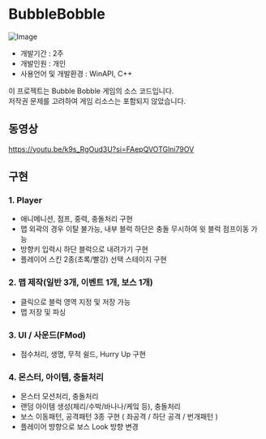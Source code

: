 # BubbleBobble
![Image](https://github.com/user-attachments/assets/02059ed3-c25b-4501-9b19-9dca300e5085)
* 개발기간 : 2주
* 개발인원 : 개인
* 사용언어 및 개발환경 : WinAPI, C++

이 프로젝트는 Bubble Bobble 게임의 소스 코드입니다.  
저작권 문제를 고려하여 게임 리소스는 포함되지 않았습니다.

  

## 동영상
https://youtu.be/k9s_RgOud3U?si=FAepQVOTGlni79OV


## 구현
### 1.	Player
 - 애니메니션, 점프, 중력, 충돌처리 구현
 - 맵 외곽의 경우 이탈 불가능, 내부 블럭 하단은 충돌 무시하여
윗 블럭 점프이동 가능
 - 방향키 입력시 하단 블럭으로 내려가기 구현
 - 플레이어 스킨 2종(초록/빨강) 선택 스테이지 구현

### 2. 맵 제작(일반 3개, 이벤트 1개, 보스 1개)
 - 클릭으로 블럭 영역 지정 및 저장 가능
 - 맵 저장 및 파싱
   
### 3. UI / 사운드(FMod)
 - 점수처리, 생명, 무적 쉴드, Hurry Up 구현

### 4. 몬스터, 아이템, 충돌처리
 - 몬스터 모션처리, 충돌처리
 - 랜덤 아이템 생성(체리/수박/바나나/케잌 등), 충돌처리
 - 보스 이동패턴, 공격패턴 3종 구현 ( 좌공격 / 하단 공격 / 번개패턴 )
 - 플레이어 뱡향으로 보스 Look 방향 변경
